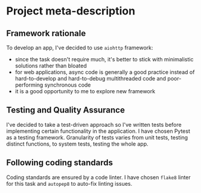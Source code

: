 # Project meta-description

## Framework rationale
To develop an app, I've decided to use `aiohttp` framework:
+ since the task doesn't require much, it's better to stick with minimalistic solutions rather than bloated
+ for web applications, async code is generally a good practice instead of hard-to-develop and hard-to-debug multithreaded code and poor-performing synchronous code
+ it is a good opportunity to me to explore new framework

## Testing and Quality Assurance
I've decided to take a test-driven approach so I've written tests before implementing certain functionality in the application.
I have chosen Pytest as a testing framework. Granularity of tests varies from unit tests, testing distinct functions, to system tests, testing the whole app.

## Following coding standards
Coding standards are ensured by a code linter. I have chosen `flake8` linter for this task and `autopep8` to auto-fix linting issues.